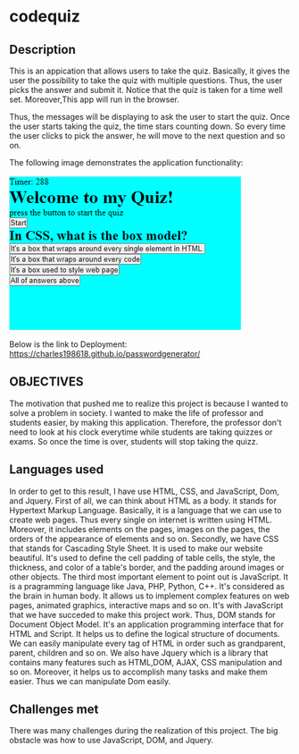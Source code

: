 # codequiz

## Description 

This is an appication that allows users to take the quiz. Basically, it gives the user the possibility to take the quiz with multiple questions. Thus, the user picks the answer and submit it. Notice that the quiz is taken for a time well set. Moreover,This app will run in the browser.

Thus, the messages will be displaying to ask the user to start the quiz. Once the user starts taking the quiz, the time stars counting down. So every time the user clicks to pick the answer, he will move to the next question and so on.

The following image demonstrates the application functionality:

![code quiz](./assets/codequizdemo.PNG)

Below is the link to Deployment:
https://charles198618.github.io/passwordgenerator/

## OBJECTIVES

The motivation that pushed me to realize this project is because I wanted to solve a problem in society. I wanted to make the life of professor and students easier, by making this application. Therefore, the professor don't need to look at his clock everytime while students are taking quizzes or exams. So once the time is over, students will stop taking the quizz.


## Languages used

In order to get to this result, I have use HTML, CSS, and JavaScript, Dom, and Jquery. First of all, we can think about HTML as a body. it stands for Hypertext Markup Language. Basically, it is a language that we can use to create web pages. Thus every single on internet is written using HTML. Moreover, it includes elements on the pages, images on the pages, the orders of the appearance of elements and so on. Secondly, we have CSS that stands for Cascading Style Sheet. It is used to make our website beautiful. It's used to define the cell padding of table cells, the style, the thickness, and color of a table's border, and the padding around images or other objects. The third most important element to point out is JavaScript. It is a pragramming language like Java, PHP, Python, C++. It's considered as the brain in human body. It allows us to implement complex features on web pages, animated graphics, interactive maps and so on.  It's with JavaScript that we have succeded to make this project work.
Thus, DOM stands for Document Object Model. It's an application programming interface that for HTML and Script. It helps us to define the logical 
structure of documents. We can easily manipulate every tag of HTML in order such as grandparent, parent, children and so on.
We also have Jquery which is a library that contains many features such as HTML,DOM, AJAX, CSS manipulation and so on. Moreover, it helps us to accomplish many tasks and make them easier. Thus we can manipulate Dom easily. 


## Challenges met

There was many challenges during the realization of this project. The big obstacle was how to use JavaScript, DOM, and Jquery.